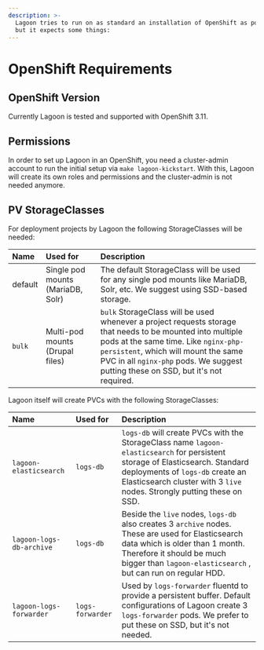 ```yaml
---
description: >-
  Lagoon tries to run on as standard an installation of OpenShift as possible,
  but it expects some things:
---
```


# OpenShift Requirements

## OpenShift Version

Currently Lagoon is tested and supported with OpenShift 3.11.

## Permissions

In order to set up Lagoon in an OpenShift, you need a cluster-admin account to run the initial setup via `make lagoon-kickstart`. With this, Lagoon will create its own roles and permissions and the cluster-admin is not needed anymore.

## PV StorageClasses

For deployment projects by Lagoon the following StorageClasses will be needed:

| Name | Used for | Description |
| :--- | :--- | :--- |
| default | Single pod mounts \(MariaDB, Solr\) | The default StorageClass will be used for any single pod mounts like MariaDB, Solr, etc. We suggest using SSD-based storage. |
| `bulk` | Multi-pod mounts \(Drupal files\) | `bulk` StorageClass will be used whenever a project requests storage that needs to be mounted into multiple pods at the same time. Like `nginx-php-persistent`, which will mount the same PVC in all `nginx-php` pods. We suggest putting these on SSD, but it's not required. |

Lagoon itself will create PVCs with the following StorageClasses:

| Name | Used for | Description |
| :--- | :--- | :--- |
| `lagoon-elasticsearch` | `logs-db` | `logs-db` will create PVCs with the StorageClass name `lagoon-elasticsearch` for persistent storage of Elasticsearch. Standard deployments of `logs-db` create an Elasticsearch cluster with 3 `live` nodes. Strongly putting these on SSD. |
| `lagoon-logs-db-archive` | `logs-db` | Beside the `live` nodes, `logs-db` also creates 3 `archive` nodes. These are used for Elasticsearch data which is older than 1 month. Therefore it should be much bigger than `lagoon-elasticsearch` , but can run on regular HDD. |
| `lagoon-logs-forwarder` | `logs-forwarder` | Used by `logs-forwarder` fluentd to provide a persistent buffer. Default configurations of Lagoon create 3 `logs-forwarder` pods. We prefer to put these on SSD, but it's not needed. |

